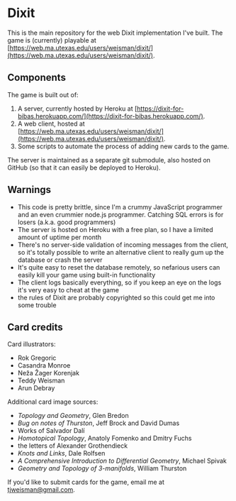 Dixit
======

This is the main repository for the web Dixit implementation I've built. The game is (currently) playable at [https://web.ma.utexas.edu/users/weisman/dixit/](https://web.ma.utexas.edu/users/weisman/dixit/).

## Components

The game is built out of:

1. A server, currently hosted by Heroku at [https://dixit-for-bibas.herokuapp.com/](https://dixit-for-bibas.herokuapp.com/).
2. A web client, hosted at [https://web.ma.utexas.edu/users/weisman/dixit/](https://web.ma.utexas.edu/users/weisman/dixit/).
3. Some scripts to automate the process of adding new cards to the game.

The server is maintained as a separate git submodule, also hosted on GitHub (so that it can easily be deployed to Heroku).

## Warnings

- This code is pretty brittle, since I'm a crummy JavaScript programmer and an even crummier node.js programmer. Catching SQL errors is for losers (a.k.a. good programmers)
- The server is hosted on Heroku with a free plan, so I have a limited amount of uptime per month
- There's no server-side validation of incoming messages from the client, so it's totally possible to write an alternative client to really gum up the database or crash the server
- It's quite easy to reset the database remotely, so nefarious users can easily kill your game using built-in functionality
- The client logs basically everything, so if you keep an eye on the logs it's very easy to cheat at the game
- the rules of Dixit are probably copyrighted so this could get me into some trouble

## Card credits

Card illustrators:

- Rok Gregoric
- Casandra Monroe
- Neža Žager Korenjak
- Teddy Weisman
- Arun Debray

Additional card image sources:

- *Topology and Geometry*, Glen Bredon
- *Bug on notes of Thurston*, Jeff Brock and David Dumas
- Works of Salvador Dalí
- *Homotopical Topology*, Anatoly Fomenko and Dmitry Fuchs
- the letters of Alexander Grothendieck
- *Knots and Links*, Dale Rolfsen
- *A Comprehensive Introduction to Differential Geometry*, Michael Spivak
- *Geometry and Topology of 3-manifolds*, William Thurston

If you'd like to submit cards for the game, email me at [tjweisman@gmail.com](mailto:tjweisman@gmail.com).